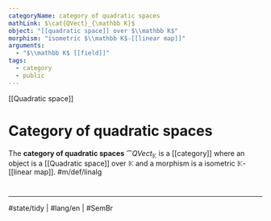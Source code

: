 ```yaml
---
categoryName: category of quadratic spaces
mathLink: $\cat{QVect}_{\mathbb K}$
object: "[[quadratic space]] over $\\mathbb K$"
morphism: "isometric $\\mathbb K$-[[linear map]]"
arguments:
  - "$\\mathbb K$ [[field]]"
tags:
  - category
  - public
---
```

[[Quadratic space]]
# Category of quadratic spaces

The **category of quadratic spaces** $\cat{QVect}_{\mathbb K}$ is a [[category]] where
an object is a [[Quadratic space]] over $\mathbb K$
and a morphism is a isometric $\mathbb K$-[[linear map]]. #m/def/linalg 


#
---
#state/tidy | #lang/en | #SemBr
